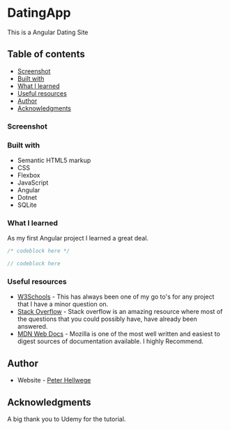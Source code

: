 # DatingApp
This is a Angular Dating Site


## Table of contents

  - [Screenshot](#screenshot)
  - [Built with](#built-with)
  - [What I learned](#what-i-learned)
  - [Useful resources](#useful-resources)
  - [Author](#author)
  - [Acknowledgments](#acknowledgments)


### Screenshot

<!-- ![]() to be added later-->


### Built with

- Semantic HTML5 markup
- CSS
- Flexbox
- JavaScript
- Angular
- Dotnet
- SQLite

### What I learned

As my first Angular project I learned a great deal.

```css
/* codeblock here */
```


```js
// codeblock here
```

### Useful resources

- [W3Schools](https://www.w3schools.com/) - This has always been one of my go to's for any project that I have a minor question on.
- [Stack Overflow](https://stackoverflow.com/) - Stack overflow is an amazing resource where most of the questions that you could possibly have, have already been answered.
- [MDN Web Docs](https://developer.mozilla.org/en-US/) - Mozilla is one of the most well written and easiest to digest sources of documentation available. I highly Recommend.

## Author

- Website - [Peter Hellwege](http://peters-portfolio.net/)

## Acknowledgments

A big thank you to Udemy for the tutorial.
